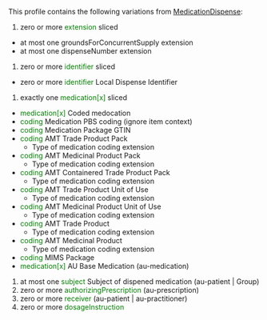 This profile contains the following variations from [MedicationDispense](http://hl7.org/fhir/STU3/MedicationDispense):

1. zero or more <span style='color:green'> extension </span>  sliced
* at most one groundsForConcurrentSupply extension
* at most one dispenseNumber extension
1. zero or more <span style='color:green'> identifier </span>  sliced
* zero or more <span style='color:green'> identifier </span> Local Dispense Identifier
1. exactly one <span style='color:green'> medication[x] </span>  sliced
*  <span style='color:green'> medication[x] </span> Coded medocation
*  <span style='color:green'> coding </span> Medication PBS coding (ignore item context)
*  <span style='color:green'> coding </span> Medication Package GTIN
*  <span style='color:green'> coding </span> AMT Trade Product Pack
   *  Type of medication coding extension
*  <span style='color:green'> coding </span> AMT Medicinal Product Pack
   *  Type of medication coding extension
*  <span style='color:green'> coding </span> AMT Containered Trade Product Pack
   *  Type of medication coding extension
*  <span style='color:green'> coding </span> AMT Trade Product Unit of Use
   *  Type of medication coding extension
*  <span style='color:green'> coding </span> AMT Medicinal Product Unit of Use
   *  Type of medication coding extension
*  <span style='color:green'> coding </span> AMT Trade Product
   *  Type of medication coding extension
*  <span style='color:green'> coding </span> AMT Medicinal Product
   *  Type of medication coding extension
*  <span style='color:green'> coding </span> MIMS Package
*  <span style='color:green'> medication[x] </span> AU Base Medication (au-medication)
1. at most one <span style='color:green'> subject </span> Subject of dispened medication (au-patient \| Group)
1. zero or more <span style='color:green'> authorizingPrescription </span>  (au-prescription)
1. zero or more <span style='color:green'> receiver </span>  (au-patient \| au-practitioner)
1. zero or more <span style='color:green'> dosageInstruction </span> 